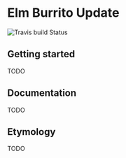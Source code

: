 # Elm Burrito Update 

![Travis build Status](https://travis-ci.org/laserpants/elm-burrito-update.svg?branch=master)

## Getting started

TODO

## Documentation

TODO

## Etymology

TODO

